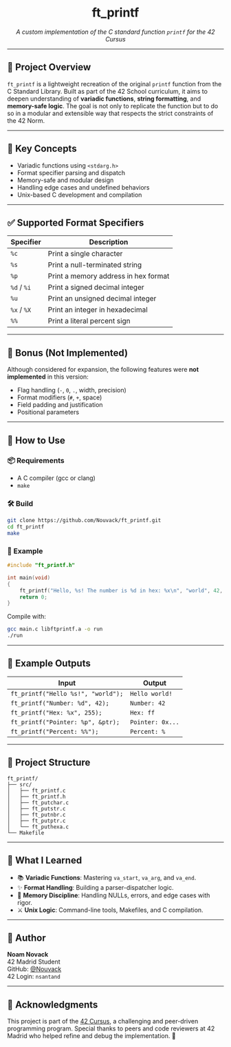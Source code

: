 
<h1 align="center">ft_printf</h1>
<p align="center"><em>A custom implementation of the C standard function <code>printf</code> for the 42 Cursus</em></p>

---

## 🧠 Project Overview

`ft_printf` is a lightweight recreation of the original `printf` function from the C Standard Library. Built as part of the 42 School curriculum, it aims to deepen understanding of **variadic functions**, **string formatting**, and **memory-safe logic**. The goal is not only to replicate the function but to do so in a modular and extensible way that respects the strict constraints of the 42 Norm.

---

## 🔑 Key Concepts

- Variadic functions using `<stdarg.h>`
- Format specifier parsing and dispatch
- Memory-safe and modular design
- Handling edge cases and undefined behaviors
- Unix-based C development and compilation

---

## ✅ Supported Format Specifiers

| Specifier | Description                            |
|-----------|----------------------------------------|
| `%c`      | Print a single character               |
| `%s`      | Print a null-terminated string         |
| `%p`      | Print a memory address in hex format   |
| `%d` / `%i` | Print a signed decimal integer       |
| `%u`      | Print an unsigned decimal integer      |
| `%x` / `%X` | Print an integer in hexadecimal      |
| `%%`      | Print a literal percent sign           |

---

## 🚫 Bonus (Not Implemented)

Although considered for expansion, the following features were **not implemented** in this version:

- Flag handling (`-`, `0`, `.`, width, precision)
- Format modifiers (`#`, `+`, space)
- Field padding and justification
- Positional parameters

---

## 🧪 How to Use

### 📦 Requirements

- A C compiler (gcc or clang)
- `make`

### 🛠️ Build

```bash
git clone https://github.com/Nouvack/ft_printf.git
cd ft_printf
make
```

### 📄 Example

```c
#include "ft_printf.h"

int main(void)
{
    ft_printf("Hello, %s! The number is %d in hex: %x\n", "world", 42, 42);
    return 0;
}
```

Compile with:

```bash
gcc main.c libftprintf.a -o run
./run
```

---

## 🧩 Example Outputs

| Input                                         | Output                       |
|----------------------------------------------|------------------------------|
| `ft_printf("Hello %s!", "world");`           | `Hello world!`               |
| `ft_printf("Number: %d", 42);`               | `Number: 42`                 |
| `ft_printf("Hex: %x", 255);`                 | `Hex: ff`                    |
| `ft_printf("Pointer: %p", &ptr);`            | `Pointer: 0x...`             |
| `ft_printf("Percent: %%");`                  | `Percent: %`                 |

---

## 🧱 Project Structure

```
ft_printf/
├── src/
│   ├── ft_printf.c
│   ├── ft_printf.h
│   ├── ft_putchar.c
│   ├── ft_putstr.c
│   ├── ft_putnbr.c
│   ├── ft_putptr.c
│   └── ft_puthexa.c
└── Makefile
```

---

## 🧠 What I Learned

- 📚 **Variadic Functions**: Mastering `va_start`, `va_arg`, and `va_end`.
- ✨ **Format Handling**: Building a parser-dispatcher logic.
- 🧼 **Memory Discipline**: Handling NULLs, errors, and edge cases with rigor.
- ⚔️ **Unix Logic**: Command-line tools, Makefiles, and C compilation.

---

## 👤 Author

**Noam Novack**  
42 Madrid Student  
GitHub: [@Nouvack](https://github.com/Nouvack)  
42 Login: `nsantand`

---

## 💬 Acknowledgments

This project is part of the [42 Cursus](https://42.fr/en/homepage/), a challenging and peer-driven programming program. Special thanks to peers and code reviewers at 42 Madrid who helped refine and debug the implementation. 🙌
